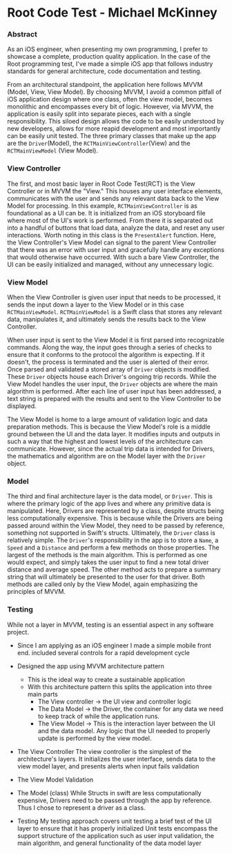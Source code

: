# Root Code Test - Michael McKinney

### Abstract
As an iOS engineer, when presenting my own programming, I prefer to showcase a complete, production quality application. In the case of the Root programming test, I've made a simple iOS app that follows industry standards for general architecture, code documentation and testing. 

From an architectural standpoint, the application here follows MVVM (Model, View, View Model). By choosing MVVM, I avoid a common pitfall of iOS application design where one class, often the view model, becomes monolithic and encompasses every bit of logic. However, via MVVM, the application is easily split into separate pieces, each with a single responsibility. This siloed design allows the code to be easily understood by new developers, allows for more reapid development and most importantly can be easily unit tested. The three primary classes that make up the app are the `Driver`(Model), the `RCTMainViewController`(View) and the `RCTMainViewModel` (View Model). 

### View Controller
The first, and most basic layer in Root Code Test(RCT) is the View Controller or in MVVM the "View." This houses any user interface elements, communicates with the user and sends any relevant data back to the View Model for processing. In this example, `RCTMainViewController` is as foundational as a UI can be. It is initialized from an iOS storyboard file where most of the UI's work is performed. From there it is separated out into a handful of buttons that load data, analyze the data, and reset any user interactions. Worth noting in this class is the `PresentAlert` function. Here, the View Controller's View Model can signal to the parent View Controller that there was an error with user input and gracefully handle any exceptions that would otherwise have occurred. With such a bare View Controller, the UI can be easily initialized and managed, without any unnecessary logic. 

### View Model
When the View Controller is given user input that needs to be processed, it sends the input down a layer to the View Model or in this case `RCTMainViewModel`. `RCTMainViewModel` is a Swift class that stores any relevant data, manipulates it, and ultimately sends the results back to the View Controller. 

When user input is sent to the View Model it is first parsed into recognizable commands. Along the way, the input goes through a series of checks to ensure that it conforms to the protocol the algorithm is expecting. If it doesn't, the process is terminated and the user is alerted of their error. Once parsed and validated a stored array of `Driver` objects is modified. These `Driver` objects house each Driver's ongoing trip records. While the View Model handles the user input, the `Driver` objects are where the main algorithm is performed. After each line of user input has been addressed, a text string is prepared with the results and sent to the View Controller to be displayed. 

The View Model is home to a large amount of validation logic and data preparation methods. This is because the View Model's role is a middle ground between the UI and the data layer. It modifies inputs and outputs in such a way that the highest and lowest levels of the architecture can communicate. However, since the actual trip data is intended for Drivers, the mathematics and algorithm are on the Model layer with the `Driver` object.

### Model
The third and final architecture layer is the data model, or `Driver`. This is where the primary logic of the app lives and where any primitive data is manipulated. Here, Drivers are represented by a class, despite structs being less computationally expensive. This is because while the Drivers are being passed around within the View Model, they need to be passed by reference, something not supported in Swift's structs. Ultimately, the `Driver` class is relatively simple. The `Driver`'s responsibility in the app is to store a `Name`, a `Speed` and a `Distance` and perform a few methods on those properties. The largest of the methods is the main algorithm. This is performed as one would expect, and simply takes the user input to find a new total driver distance and average speed. The other method acts to prepare a summary string that will ultimately be presented to the user for that driver. Both methods are called only by the View Model, again emphasizing the principles of MVVM.

### Testing
While not a layer in MVVM, testing is an essential aspect in any software project.

- Since I am applying as an iOS engineer I made a simple mobile front end.
	included several controls for a rapid development cycle

- Designed the app using MVVM architecture pattern
	- This is the ideal way to create a sustainable application
	- With this architecture pattern this splits the application into three main parts
		- The View controller -> the UI view and controller logic
		- The Data Model -> the Driver, the container for any data we need to keep track of while the application runs. 
		- The View Model -> This is the interaction layer between the UI and the data model. Any logic that the UI needed to properly update is performed by the view model.
		
- The View Controller
	The view controller is the simplest of the architecture's layers. It initializes the user interface, sends data to the view model layer, and presents alerts when input fails validation
	
- The View Model
	Validation

- The Model (class)
	While Structs in swift are less computationally expensive, Drivers need to be passed through the app by reference. Thus I chose to represent a driver as a class.
	
- Testing
	My testing approach covers unit testing a brief test of the UI layer to ensure that it has properly initialized
	Unit tests encompass the support structure of the application such as user input validation, the main algorithm, and general functionality of the data model layer
	
